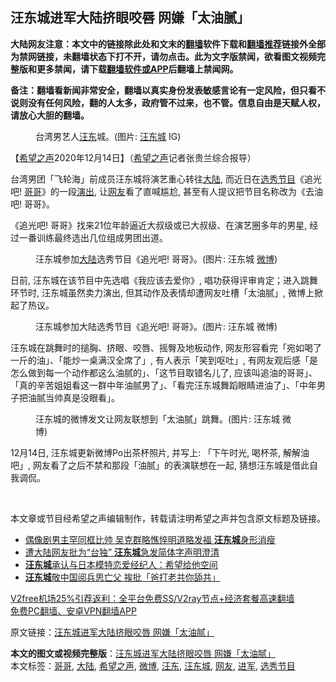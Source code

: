  <h2>汪东城进军大陆挤眼咬唇 网嫌「太油腻」</h2> <p class="notice"><b>大陆网友注意：本文中的链接除此处和文末的<a href="https://github.com/bannedbook/fanqiang" >翻墙</a>软件下载和<a href="https://github.com/killgcd/justmysocks/blob/master/README.md">翻墙推荐</a>链接外全部为禁网链接，未翻墙状态下打不开，请勿点击。此为文字版禁闻，欲看图文视频完整版和更多禁闻，请下载<a href="https://github.com/bannedbook/fanqiang">翻墙软件或APP</a>后翻墙上禁闻网。</p><p>备注：翻墙看新闻非常安全，翻墙以真实身份发表敏感言论有一定风险，但只看不说则没有任何风险，翻的人太多，政府管不过来，也不管。信息自由是天赋人权，请放心大胆的翻墙。</b></p>  <div class="entry"> <figure><figcaption>台湾男艺人<a href="https://www.bannedbook.org/bnews/tag/%e6%b1%aa%e4%b8%9c/" class="st_tag internal_tag" rel="tag" title="标签 汪东 下的日志">汪东</a>城。(图片: <a href="https://www.bannedbook.org/bnews/tag/%E6%B1%AA%E4%B8%9C%E5%9F%8E/" class="st_tag internal_tag" rel="tag" title="标签 汪东城 下的日志">汪东城</a> IG)</figcaption></figure> <p>【<span class='wp_keywordlink_affiliate'><a href="https://www.soundofhope.org" title="希望之声" target="_blank">希望之声</a></span>2020年12月14日】（<a href="https://www.bannedbook.org/bnews/tag/%e5%b8%8c%e6%9c%9b%e4%b9%8b%e5%a3%b0/" class="st_tag internal_tag" rel="tag" title="标签 希望之声 下的日志">希望之声</a>记者张贵兰综合报导）</p> <p>台湾男团「飞轮海」前成员汪东城将演艺重心转往<span class='wp_keywordlink_affiliate'><a href="https://www.bannedbook.org/" title="大陆" target="_blank">大陆</a></span>, 而近日在<a href="https://www.bannedbook.org/bnews/tag/%E9%80%89%E7%A7%80%E8%8A%82%E7%9B%AE/" class="st_tag internal_tag" rel="tag" title="标签 选秀节目 下的日志">选秀节目</a>《追光吧! <a href="https://www.bannedbook.org/bnews/tag/%E5%93%A5%E5%93%A5/" class="st_tag internal_tag" rel="tag" title="标签 哥哥 下的日志">哥哥</a>》的一段<span class='wp_keywordlink_affiliate'><a href="https://zh-cn.shenyunperformingarts.org/" title="演出" target="_blank">演出</a></span>, 让<a href="https://www.bannedbook.org/bnews/tag/%e7%bd%91%e5%8f%8b/" class="st_tag internal_tag" rel="tag" title="标签 网友 下的日志">网友</a>看了直喊尴尬, 甚至有人提议把节目名称改为《去油吧! 哥哥》。</p> <p>《追光吧! 哥哥》找来21位年龄逼近大叔级或已大叔级、在演艺圈多年的男星, 经过一番训练最终选出几位组成男团出道。</p>  <figure><figcaption>汪东城参加<a href="https://www.bannedbook.org/bnews/tag/%e5%a4%a7%e9%99%86/" class="st_tag internal_tag" rel="tag" title="标签 大陆 下的日志">大陆</a>选秀节目《追光吧! 哥哥》。(图片: 汪东城 <a href="https://www.bannedbook.org/bnews/tag/%e5%be%ae%e5%8d%9a/" class="st_tag internal_tag" rel="tag" title="标签 微博 下的日志">微博</a>)</figcaption></figure> <p>日前, 汪东城在该节目中先选唱《我应该去爱你》, 唱功获得评审肯定；进入跳舞环节时, 汪东城虽然卖力演出, 但其动作及表情却遭网友吐槽「太油腻」, 微博上掀起了热议。</p> <figure><figcaption>汪东城参加大陆选秀节目《追光吧! 哥哥》。(图片: 汪东城 微博)</figcaption></figure> </p> <p>汪东城在跳舞时的搥胸、挤眼、咬唇、摇臀及地板动作, 网友形容看完「宛如喝了一斤的油」、「能炒一桌满汉全席了」, 有人表示「笑到呕吐」, 有网友观后感「是怎么做到每一个动作都这么油腻的」、「这节目取错名儿了, 应该叫追油的哥哥」、「真的辛苦姐姐看这一群中年油腻男了」、「看完汪东城舞蹈眼睛进油了」、「中年男子把油腻当帅真是没眼看」。</p>  <figure><figcaption>汪东城的微博发文让网友联想到「太油腻」跳舞。(图片: 汪东城 微博)</figcaption></figure> </p> <p>12月14日, 汪东城更新微博Po出茶杯照片, 并写上: 「下午时光, 喝杯茶, 解解油吧」, 网友看了之后不禁和那段「油腻」的表演联想在一起, 猜想汪东城是借此自我调侃。 </p> <p> </p>  <p>本文章或节目经希望之声编辑制作，转载请注明希望之声并包含原文标题及链接。</p> <ul class='op-related-articles' title='相关阅读'> <li><a href='https://www.bannedbook.org/bnews/yule/20201025/1419804.html' target='_blank'>偶像剧男主罕同框比帅 吴克群略憔悴明道略发福 <b>汪东城</b>身形消瘦</a></li> <li><a href='https://www.bannedbook.org/bnews/comments/20200711/1359203.html' target='_blank'>遭大陆网友批为“台独”  <b>汪东城</b>急发简体字声明澄清</a></li> <li><a href='https://www.bannedbook.org/bnews/yule/20180117/886876.html' target='_blank'><b>汪东城</b>承认与日本模特恋爱经纪人：希望给他空间</a></li> <li><a href='https://www.bannedbook.org/bnews/yule/20150904/445993.html' target='_blank'><b>汪东城</b>敬中国阅兵思亡父 挨批「爸打老共你舔共」</a></li> </ul> <p class="texttj"> <a href="https://github.com/bannedbook/fanqiang/wiki/V2ray%E6%9C%BA%E5%9C%BA" target="_blank">V2free机场25%引荐返利：全平台免费SS/V2ray节点+经济套餐高速翻墙</a><br/> <a href="https://github.com/bannedbook/fanqiang/wiki/%E7%A6%81%E9%97%BB%E7%BD%91%E5%AE%89%E5%8D%93%E7%BF%BB%E5%A2%99%E6%96%B0%E9%97%BBAPP" target="_blank">免费PC翻墙、安卓VPN翻墙APP</a></p><p>原文链接：<a class="src_link"  href="https://www.soundofhope.org/post/453577" target="_blank">汪东城进军大陆挤眼咬唇 网嫌「太油腻」</a></p><a name='sharetosocial'></a>       <div><b>本文的图文或视频完整版</b>：<a href='https://www.bannedbook.org/bnews/comments/20201215/1447835.html'>汪东城进军大陆挤眼咬唇 网嫌「太油腻」</a></div>  </div><!--END ENTRY--> <div class="postfooter"> <div>本文标签：<a href="https://www.bannedbook.org/bnews/tag/%E5%93%A5%E5%93%A5/" rel="tag">哥哥</a>, <a href="https://www.bannedbook.org/bnews/tag/%e5%a4%a7%e9%99%86/" rel="tag">大陆</a>, <a href="https://www.bannedbook.org/bnews/tag/%e5%b8%8c%e6%9c%9b%e4%b9%8b%e5%a3%b0/" rel="tag">希望之声</a>, <a href="https://www.bannedbook.org/bnews/tag/%e5%be%ae%e5%8d%9a/" rel="tag">微博</a>, <a href="https://www.bannedbook.org/bnews/tag/%e6%b1%aa%e4%b8%9c/" rel="tag">汪东</a>, <a href="https://www.bannedbook.org/bnews/tag/%E6%B1%AA%E4%B8%9C%E5%9F%8E/" rel="tag">汪东城</a>, <a href="https://www.bannedbook.org/bnews/tag/%e7%bd%91%e5%8f%8b/" rel="tag">网友</a>, <a href="https://www.bannedbook.org/bnews/tag/%E8%BF%9B%E5%86%9B/" rel="tag">进军</a>, <a href="https://www.bannedbook.org/bnews/tag/%E9%80%89%E7%A7%80%E8%8A%82%E7%9B%AE/" rel="tag">选秀节目</a></div>  </div><!--END POSTFOOTER--> 